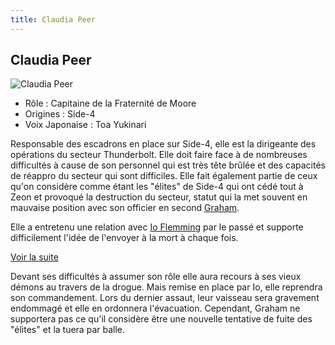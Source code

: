 ```yaml
---
title: Claudia Peer
---
```


Claudia Peer
------------


![Claudia Peer](/images/stories/saga/thunderbolt/persos/claudia-peer.png)


* Rôle : Capitaine de la Fraternité de Moore
* Origines : Side-4
* Voix Japonaise : Toa Yukinari


Responsable des escadrons en place sur Side-4, elle est la dirigeante des opérations du secteur Thunderbolt. Elle doit faire face à de nombreuses difficultés à cause de son personnel qui est très tête brûlée et des capacités de réappro du secteur qui sont difficiles. Elle fait également partie de ceux qu'on considère comme étant les "élites" de Side-4 qui ont cédé tout à Zeon et provoqué la destruction du secteur, statut qui la met souvent en mauvaise position avec son officier en second [Graham](uc/thunderbolt/graham.html).


Elle a entretenu une relation avec [Io Flemming](uc/thunderbolt/io-flemming.html) par le passé et supporte difficilement l'idée de l'envoyer à la mort à chaque fois. 


[Voir la suite](javascript:spoiler();)


Devant ses difficultés à assumer son rôle elle aura recours à ses vieux démons au travers de la drogue. Mais remise en place par Io, elle reprendra son commandement. Lors du dernier assaut, leur vaisseau sera gravement endommagé et elle en ordonnera l'évacuation. Cependant, Graham ne supportera pas ce qu'il considère être une nouvelle tentative de fuite des "élites" et la tuera par balle. 


